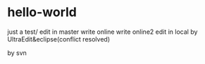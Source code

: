 # hello-world
just a test/ edit in master
write online
write online2
edit in local by UltraEdit&eclipse(conflict resolved)

by svn